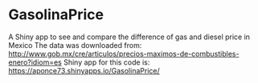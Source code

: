 # GasolinaPrice
A Shiny app to see and compare the difference of gas and diesel price in Mexico
The data was downloaded from: http://www.gob.mx/cre/articulos/precios-maximos-de-combustibles-enero?idiom=es
Shiny app for this code is: https://aponce73.shinyapps.io/GasolinaPrice/
